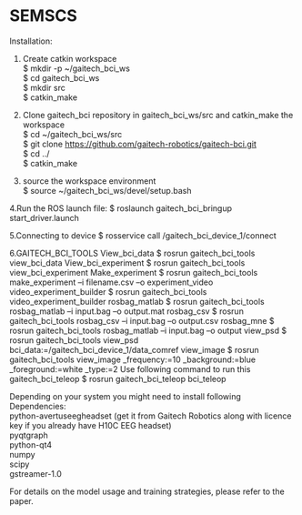 # SEMSCS
Installation:  
1. Create catkin workspace  
$ mkdir -p ~/gaitech_bci_ws  
$ cd gaitech_bci_ws  
$ mkdir src  
$ catkin_make  

2. Clone gaitech_bci repository in gaitech_bci_ws/src and catkin_make the workspace  
$ cd ~/gaitech_bci_ws/src  
$ git clone https://github.com/gaitech-robotics/gaitech-bci.git  
$ cd ../  
$ catkin_make  

3. source the workspace environment  
$ source ~/gaitech_bci_ws/devel/setup.bash

4.Run the ROS launch file:
$ roslaunch gaitech_bci_bringup start_driver.launch

5.Connecting to device
$ rosservice call /gaitech_bci_device_1/connect


6.GAITECH_BCI_TOOLS
View_bci_data
$ rosrun gaitech_bci_tools view_bci_data
View_bci_experiment
$ rosrun gaitech_bci_tools view_bci_experiment
Make_experiment
$ rosrun gaitech_bci_tools make_experiment –i filename.csv –o experiment_video
video_experiment_builder
$ rosrun gaitech_bci_tools video_experiment_builder
rosbag_matlab
$ rosrun gaitech_bci_tools rosbag_matlab –i input.bag –o output.mat
rosbag_csv
$ rosrun gaitech_bci_tools rosbag_csv –i input.bag –o output.csv
rosbag_mne
$ rosrun gaitech_bci_tools rosbag_matlab –i input.bag –o output
view_psd
$ rosrun gaitech_bci_tools view_psd bci_data:=/gaitech_bci_device_1/data_comref
view_image
$ rosrun gaitech_bci_tools view_image _frequency:=10 _background:=blue
_foreground:=white _type:=2
Use following command to run this gaitech_bci_teleop
$ rosrun gaitech_bci_teleop bci_teleop


Depending on your system you might need to install following Dependencies:  
python-avertuseegheadset (get it from Gaitech Robotics along with licence key if you already have H10C EEG headset)    
pyqtgraph  
python-qt4  
numpy  
scipy  
gstreamer-1.0  

For details on the model usage and training strategies, please refer to the paper.



